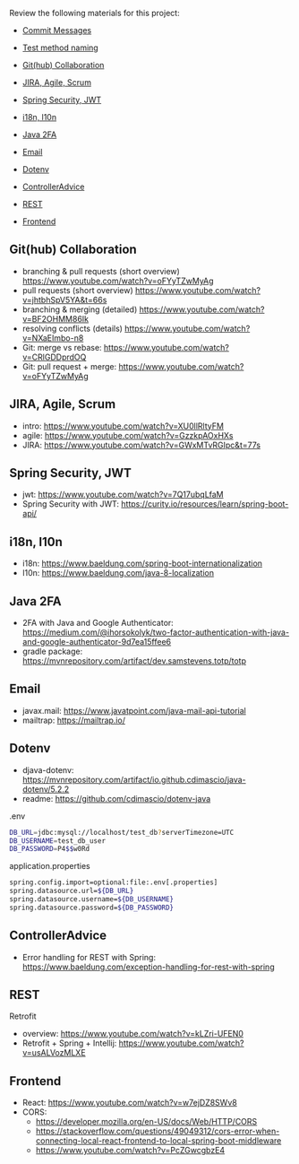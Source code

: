Review the following materials for this project:

- [Commit Messages](https://chris.beams.io/posts/git-commit/)
- [Test method naming](https://enterprisecraftsmanship.com/posts/you-naming-tests-wrong/)

- [Git(hub) Collaboration](#github-collaboration)
- [JIRA, Agile, Scrum](#jira-agile-scrum)
- [Spring Security, JWT](#spring-security-jwt)
- [i18n, l10n](#i18n-l10n)
- [Java 2FA](#java-2fa)
- [Email](#email)
- [Dotenv](#dotenv)
- [ControllerAdvice](#controlleradvice)
- [REST](#rest)
- [Frontend](#frontend)

## Git(hub) Collaboration

- branching & pull requests (short overview) https://www.youtube.com/watch?v=oFYyTZwMyAg
- pull requests (short overview) https://www.youtube.com/watch?v=jhtbhSpV5YA&t=66s
- branching & merging (detailed) https://www.youtube.com/watch?v=BF2OHMM86Ik
- resolving conflicts (details) https://www.youtube.com/watch?v=NXaEImbo-n8
- Git: merge vs rebase: https://www.youtube.com/watch?v=CRlGDDprdOQ
- Git: pull request + merge: https://www.youtube.com/watch?v=oFYyTZwMyAg

## JIRA, Agile, Scrum

- intro: https://www.youtube.com/watch?v=XU0llRltyFM
- agile: https://www.youtube.com/watch?v=GzzkpAOxHXs
- JIRA: https://www.youtube.com/watch?v=GWxMTvRGIpc&t=77s

## Spring Security, JWT

- jwt: https://www.youtube.com/watch?v=7Q17ubqLfaM
- Spring Security with JWT: https://curity.io/resources/learn/spring-boot-api/

## i18n, l10n

- i18n: https://www.baeldung.com/spring-boot-internationalization
- l10n: https://www.baeldung.com/java-8-localization

## Java 2FA

- 2FA with Java and Google
  Authenticator: https://medium.com/@ihorsokolyk/two-factor-authentication-with-java-and-google-authenticator-9d7ea15ffee6
- gradle package: https://mvnrepository.com/artifact/dev.samstevens.totp/totp

## Email

- javax.mail: https://www.javatpoint.com/java-mail-api-tutorial
- mailtrap: https://mailtrap.io/

## Dotenv

- djava-dotenv: https://mvnrepository.com/artifact/io.github.cdimascio/java-dotenv/5.2.2
- readme: https://github.com/cdimascio/dotenv-java

.env

```bash
DB_URL=jdbc:mysql://localhost/test_db?serverTimezone=UTC
DB_USERNAME=test_db_user
DB_PASSWORD=P4$$w0Rd
```

application.properties

```bash
spring.config.import=optional:file:.env[.properties]
spring.datasource.url=${DB_URL}
spring.datasource.username=${DB_USERNAME}
spring.datasource.password=${DB_PASSWORD}
```

## ControllerAdvice

- Error handling for REST with
  Spring: https://www.baeldung.com/exception-handling-for-rest-with-spring

## REST

Retrofit

- overview: https://www.youtube.com/watch?v=kLZri-UFEN0
- Retrofit + Spring + Intellij: https://www.youtube.com/watch?v=usALVozMLXE

## Frontend

- React: https://www.youtube.com/watch?v=w7ejDZ8SWv8
- CORS:
    - https://developer.mozilla.org/en-US/docs/Web/HTTP/CORS
    - https://stackoverflow.com/questions/49049312/cors-error-when-connecting-local-react-frontend-to-local-spring-boot-middleware
    - https://www.youtube.com/watch?v=PcZGwcgbzE4
